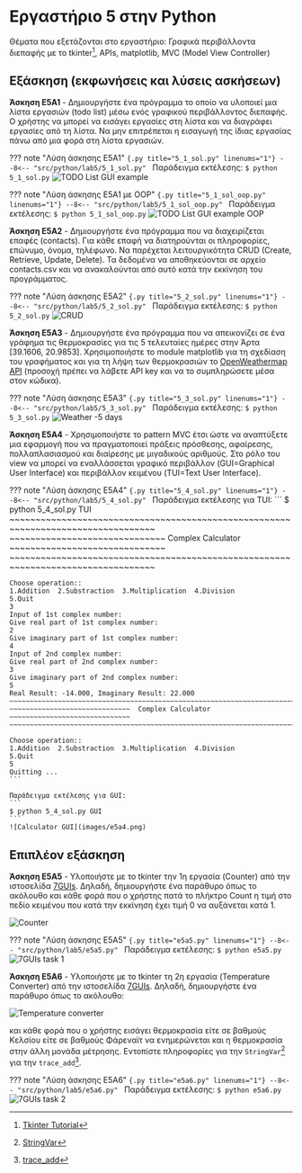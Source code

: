 # Εργαστήριο 5 στην Python

Θέματα που εξετάζονται στο εργαστήριο: Γραφικά περιβάλλοντα διεπαφής με το tkinter[^1], APIs, matplotlib, MVC (Model View Controller)

## Εξάσκηση (εκφωνήσεις και λύσεις ασκήσεων)

**Άσκηση E5A1** - Δημιουργήστε ένα πρόγραμμα το οποίο να υλοποιεί μια λίστα εργασιών (todo list) μέσω ενός γραφικού περιβάλλοντος διεπαφής. Ο χρήστης να μπορεί να εισάγει εργασίες στη λίστα και να διαγράφει εργασίες από τη λίστα. Να μην επιτρέπεται η εισαγωγή της ίδιας εργασίας πάνω από μια φορά στη λίστα εργασιών.

??? note "Λύση άσκησης E5A1"
    ```{.py title="5_1_sol.py" linenums="1"}
    --8<-- "src/python/lab5/5_1_sol.py"
    ```
    Παράδειγμα εκτέλεσης:
    ```
    $ python 5_1_sol.py
    ```
    ![TODO List GUI example](images/e5a1_TODO.png)

??? note "Λύση άσκησης E5A1 με OOP"
    ```{.py title="5_1_sol_oop.py" linenums="1"}
    --8<-- "src/python/lab5/5_1_sol_oop.py"
    ```
    Παράδειγμα εκτέλεσης:
    ```
    $ python 5_1_sol_oop.py
    ```
    ![TODO List GUI example OOP](images/e5a1_TODO.png)


**Άσκηση E5A2** - Δημιουργήστε ένα πρόγραμμα που να διαχειρίζεται επαφές (contacts). Για κάθε επαφή να διατηρούνται οι πληροφορίες, επώνυμο, όνομα, τηλέφωνο. Να παρέχεται λειτουργικότητα CRUD (Create, Retrieve, Update, Delete). Τα δεδομένα να αποθηκεύονται σε αρχείο contacts.csv και να ανακαλούνται από αυτό κατά την εκκίνηση του προγράμματος.

??? note "Λύση άσκησης E5A2"
    ```{.py title="5_2_sol.py" linenums="1"}
    --8<-- "src/python/lab5/5_2_sol.py"
    ```
    Παράδειγμα εκτέλεσης:
    ```
    $ python 5_2_sol.py
    ```
    ![CRUD](images/e5a2_CRUD.png)

**Άσκηση E5A3** - Δημιουργήστε ένα πρόγραμμα που να απεικονίζει σε ένα γράφημα τις θερμοκρασίες για τις 5 τελευταίες ημέρες στην Άρτα [39.1606, 20.9853]. Χρησιμοποιήστε το module matplotlib για τη σχεδίαση του γραφήματος και για τη λήψη των θερμοκρασιών το [OpenWeathermap API](https://openweathermap.org/api) (προσοχή πρέπει να λάβετε API key και να το συμπληρώσετε μέσα στον κώδικα).

??? note "Λύση άσκησης E5A3"
    ```{.py title="5_3_sol.py" linenums="1"}
    --8<-- "src/python/lab5/5_3_sol.py"
    ```
    Παράδειγμα εκτέλεσης:
    ```
    $ python 5_3_sol.py
    ```
    ![Weather -5 days](images/e5a3.png)

**Άσκηση E5A4** - Χρησιμοποιήστε το pattern MVC έτσι ώστε να αναπτύξετε μια εφαρμογή που να πραγματοποιεί πράξεις πρόσθεσης, αφαίρεσης, πολλαπλασιασμού και διαίρεσης με μιγαδικούς αριθμούς. Στο ρόλο του view να μπορεί να εναλλάσσεται γραφικό περιβάλλον (GUI=Graphical User Interface) και περιβάλλον κειμένου (TUI=Text User Interface).

??? note "Λύση άσκησης E5A4"
    ```{.py title="5_4_sol.py" linenums="1"}
    --8<-- "src/python/lab5/5_4_sol.py"
    ```
    Παράδειγμα εκτέλεσης για TUI:
    ```
    $ python 5_4_sol.py TUI
    ~~~~~~~~~~~~~~~~~~~~~~~~~~~~~~~~~~~~~~~~~~~~~~~~~~~~~~~~~~~~~~~~~~~~~~~~~~~~~~~~~~
    ~~~~~~~~~~~~~~~~~~~~~~~~~~~~~~  Complex Calculator  ~~~~~~~~~~~~~~~~~~~~~~~~~~~~~~
    ~~~~~~~~~~~~~~~~~~~~~~~~~~~~~~~~~~~~~~~~~~~~~~~~~~~~~~~~~~~~~~~~~~~~~~~~~~~~~~~~~~

    Choose operation::
    1.Addition  2.Substraction  3.Multiplication  4.Division
    5.Quit
    3
    Input of 1st complex number:
    Give real part of 1st complex number:
    2
    Give imaginary part of 1st complex number:
    4
    Input of 2nd complex number:
    Give real part of 2nd complex number:
    3
    Give imaginary part of 2nd complex number:
    5
    Real Result: -14.000, Imaginary Result: 22.000
    ~~~~~~~~~~~~~~~~~~~~~~~~~~~~~~~~~~~~~~~~~~~~~~~~~~~~~~~~~~~~~~~~~~~~~~~~~~~~~~~~~~
    ~~~~~~~~~~~~~~~~~~~~~~~~~~~~~~  Complex Calculator  ~~~~~~~~~~~~~~~~~~~~~~~~~~~~~~
    ~~~~~~~~~~~~~~~~~~~~~~~~~~~~~~~~~~~~~~~~~~~~~~~~~~~~~~~~~~~~~~~~~~~~~~~~~~~~~~~~~~

    Choose operation::
    1.Addition  2.Substraction  3.Multiplication  4.Division
    5.Quit
    5
    Quitting ...
    ```
    
    Παράδειγμα εκτέλεσης για GUI:
    ```
    $ python 5_4_sol.py GUI
    ```
    ![Calculator GUI](images/e5a4.png)


## Επιπλέον εξάσκηση

**Άσκηση E5A5** - Υλοποιήστε με το tkinter την 1η εργασία (Counter) από την ιστοσελίδα [7GUIs](https://eugenkiss.github.io/7guis/tasks). Δηλαδή, δημιουργήστε ένα παράθυρο όπως το ακόλουθο και κάθε φορά που ο χρήστης πατά το πλήκτρο Count η τιμή στο πεδίο κειμένου που κατά την εκκίνηση έχει τιμή 0 να αυξάνεται κατά 1.

![Counter](https://eugenkiss.github.io/7guis/static/counter.9cd92091.png)

??? note "Λύση άσκησης E5A5"
    ```{.py title="e5a5.py" linenums="1"}
    --8<-- "src/python/lab5/e5a5.py"
    ```
    Παράδειγμα εκτέλεσης:
    ```
    $ python e5a5.py
    ```
    ![7GUIs task 1](images/e5a5.png)

**Άσκηση Ε5Α6** - Υλοποιήστε με το tkinter τη 2η εργασία (Temperature Converter) από την ιστοσελίδα [7GUIs](https://eugenkiss.github.io/7guis/tasks). Δηλαδή, δημιουργήστε ένα παράθυρο όπως το ακόλουθο: 

![Temperature converter](https://eugenkiss.github.io/7guis/static/tempconv.de9aff1f.png)

και κάθε φορά που ο χρήστης εισάγει θερμοκρασία είτε σε βαθμούς Κελσίου είτε σε βαθμούς Φάρεναϊτ να ενημερώνεται και η θερμοκρασία στην άλλη μονάδα μέτρησης. Εντοπίστε πληροφορίες για την ```StringVar```[^4] για την ```trace_add```[^5].

??? note "Λύση άσκησης E5A6"
    ```{.py title="e5a6.py" linenums="1"}
    --8<-- "src/python/lab5/e5a6.py"
    ```
    Παράδειγμα εκτέλεσης:
    ```
    $ python e5a6.py
    ```
    ![7GUIs task 2](images/e5a6.png)

[^1]: [Tkinter Tutorial](https://www.pythontutorial.net/tkinter/)
[^2]: [Tkinter Matplotlib](https://www.pythontutorial.net/tkinter/tkinter-matplotlib/)
[^3]: [Tkinter MVC](https://www.pythontutorial.net/tkinter/tkinter-mvc/)
[^4]: [StringVar](https://www.askpython.com/python-modules/tkinter/stringvar-with-examples)
[^5]: [trace_add](https://coderslegacy.com/python/tkinter-trace/)